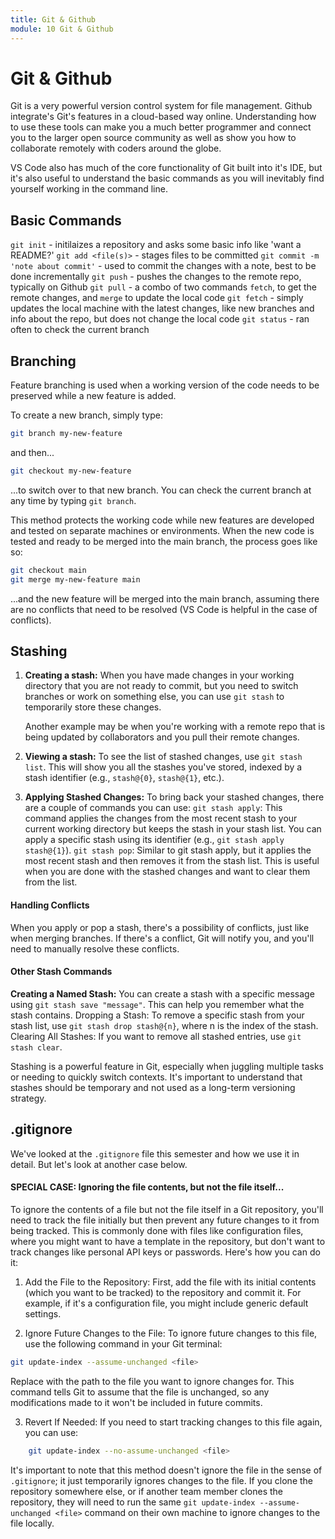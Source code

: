 ```yaml
---
title: Git & Github
module: 10 Git & Github
---
```


# Git & Github

Git is a very powerful version control system for file management. Github integrate's Git's features in a cloud-based way online. Understanding how to use these tools can make you a much better programmer and connect you to the larger open source community as well as show you how to collaborate remotely with coders around the globe.

VS Code also has much of the core functionality of Git built into it's IDE, but it's also useful to understand the basic commands as you will inevitably find yourself working in the command line.

## Basic Commands

`git init` - initilaizes a repository and asks some basic info like 'want a README?'
`git add <file(s)>` - stages files to be committed
`git commit -m 'note about commit'` - used to commit the changes with a note, best to be done incrementally
`git push` - pushes the changes to the remote repo, typically on Github
`git pull` - a combo of two commands `fetch`, to get the remote changes, and `merge` to update the local code
`git fetch` - simply updates the local machine with the latest changes, like new branches and info about the repo, but does not change the local code
`git status` - ran often to check the current branch

## Branching

Feature branching is used when a working version of the code needs to be preserved while a new feature is added. 

To create a new branch, simply type: 
```bash
git branch my-new-feature
``` 
and then... 
```bash
git checkout my-new-feature
``` 
...to switch over to that new branch. You can check the current branch at any time by typing `git branch`.

This method protects the working code while new features are developed and tested on separate machines or environments. When the new code is tested and ready to be merged into the main branch, the process goes like so:

```bash
git checkout main
git merge my-new-feature main
```
...and the new feature will be merged into the main branch, assuming there are no conflicts that need to be resolved (VS Code is helpful in the case of conflicts).

## Stashing

1. **Creating a stash:** When you have made changes in your working directory that you are not ready to commit, but you need to switch branches or work on something else, you can use `git stash` to temporarily store these changes. 

    Another example may be when you're working with a remote repo that is being updated by collaborators and you pull their remote changes.

2. **Viewing a stash:** To see the list of stashed changes, use `git stash list`. This will show you all the stashes you've stored, indexed by a stash identifier (e.g., `stash@{0}`, `stash@{1}`, etc.).

3. **Applying Stashed Changes:**
        To bring back your stashed changes, there are a couple of commands you can use:
            `git stash apply`: This command applies the changes from the most recent stash to your current working directory but keeps the stash in your stash list. You can apply a specific stash using its identifier (e.g., `git stash apply stash@{1}`).
            `git stash pop`: Similar to git stash apply, but it applies the most recent stash and then removes it from the stash list. This is useful when you are done with the stashed changes and want to clear them from the list.

#### **Handling Conflicts**

When you apply or pop a stash, there's a possibility of conflicts, just like when merging branches. If there's a conflict, Git will notify you, and you'll need to manually resolve these conflicts.

#### **Other Stash Commands**

**Creating a Named Stash:** You can create a stash with a specific message using `git stash save "message"`. This can help you remember what the stash contains.
Dropping a Stash: To remove a specific stash from your stash list, use `git stash drop stash@{n}`, where n is the index of the stash.
Clearing All Stashes: If you want to remove all stashed entries, use `git stash clear`.

Stashing is a powerful feature in Git, especially when juggling multiple tasks or needing to quickly switch contexts. It's important to understand that stashes should be temporary and not used as a long-term versioning strategy.

## .gitignore

We've looked at the `.gitignore` file this semester and how we use it in detail. But let's look at another case below.

#### SPECIAL CASE: Ignoring the file contents, but not the file itself... 

To ignore the contents of a file but not the file itself in a Git repository, you'll need to track the file initially but then prevent any future changes to it from being tracked. This is commonly done with files like configuration files, where you might want to have a template in the repository, but don't want to track changes like personal API keys or passwords. Here's how you can do it:

1. Add the File to the Repository: First, add the file with its initial contents (which you want to be tracked) to the repository and commit it. For example, if it's a configuration file, you might include generic default settings.

2. Ignore Future Changes to the File: To ignore future changes to this file, use the following command in your Git terminal:

```bash
git update-index --assume-unchanged <file>
```
Replace <file> with the path to the file you want to ignore changes for. This command tells Git to assume that the file is unchanged, so any modifications made to it won't be included in future commits.

3. Revert If Needed: If you need to start tracking changes to this file again, you can use:

```bash
    git update-index --no-assume-unchanged <file>
```

It's important to note that this method doesn't ignore the file in the sense of `.gitignore`; it just temporarily ignores changes to the file. If you clone the repository somewhere else, or if another team member clones the repository, they will need to run the same `git update-index --assume-unchanged <file>` command on their own machine to ignore changes to the file locally.